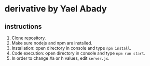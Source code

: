 # derivative by Yael Abady

## instructions

1. Clone repository.
2. Make sure nodejs and npm are installed.
3. Installation: open directory in console and type `npm install`.
4. Code execution: open directory in console and type `npm run start`.
4. In order to change Xa or h values, edit `server.js`.